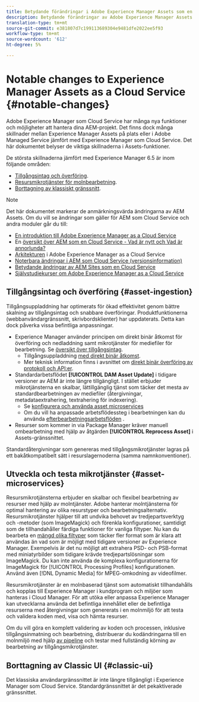 ```yaml
---
title: Betydande förändringar i Adobe Experience Manager Assets som en Cloud Service
description: Betydande förändringar av Adobe Experience Manager Assets i AEM Cloud Service jämfört med Adobe Experience Manager 6.5.
translation-type: tm+mt
source-git-commit: e381807d7c199113689304e9481dfe2022ee5f93
workflow-type: tm+mt
source-wordcount: '612'
ht-degree: 5%

---
```



# Notable changes to Experience Manager Assets as a Cloud Service {#notable-changes}

Adobe Experience Manager som Cloud Service har många nya funktioner och möjligheter att hantera dina AEM-projekt. Det finns dock många skillnader mellan Experience Manager Assets på plats eller i Adobe Managed Service jämfört med Experience Manager som Cloud Service. Det här dokumentet belyser de viktiga skillnaderna i Assets-funktioner.

De största skillnaderna jämfört med Experience Manager 6.5 är inom följande områden:

* [Tillgångsintag och överföring](#asset-ingestion).
* [Resursmikrotjänster för molnbearbetning](#asset-microservices).
* [Borttagning av klassiskt gränssnitt](#classic-ui).

>[!NOTE]
>Det här dokumentet markerar de anmärkningsvärda ändringarna av AEM Assets. Om du vill se ändringar som gäller för AEM som Cloud Service och andra moduler går du till:
>
>* [En introduktion till Adobe Experience Manager as a Cloud Service](/help/overview/introduction.md)
>* En [översikt över AEM som en Cloud Service - Vad är nytt och Vad är annorlunda?](/help/overview/what-is-new-and-different.md)
>* [Arkitekturen](/help/core-concepts/architecture.md) i Adobe Experience Manager as a Cloud Service
>* [Noterbara ändringar i AEM som Cloud Service (versionsinformation)](/help/release-notes/aem-cloud-changes.md)
>* [Betydande ändringar av AEM Sites som en Cloud Service](/help/sites-cloud/sites-cloud-changes.md)
>* [Självstudiekurser om Adobe Experience Manager as a Cloud Service](https://docs.adobe.com/content/help/en/experience-manager-learn/cloud-service/overview.html)


## Tillgångsintag och överföring {#asset-ingestion}

Tillgångsuppladdning har optimerats för ökad effektivitet genom bättre skalning av tillgångsintag och snabbare överföringar. Produktfunktionerna (webbanvändargränssnitt, skrivbordsklienter) har uppdaterats. Detta kan dock påverka vissa befintliga anpassningar.

* Experience Manager använder principen om direkt binär åtkomst för överföring och nedladdning samt mikrotjänster för mediefiler för bearbetning. Se [översikt över tillgångsintag](/help/assets/asset-microservices-overview.md).
   * Tillgångsuppladdning [med direkt binär åtkomst](/help/assets/asset-microservices-overview.md#asset-upload-with-direct-binary-access).
   * Mer teknisk information finns i avsnittet om [direkt binär överföring av protokoll och API:er](/help/assets/developer-reference-material-apis.md#overview-binary-upload).
* Standardarbetsflödet **[!UICONTROL DAM Asset Update]** i tidigare versioner av AEM är inte längre tillgängligt. I stället erbjuder mikrotjänsterna en skalbar, lättillgänglig tjänst som täcker det mesta av standardbearbetningen av mediefiler (återgivningar, metadataextrahering, textrahering för indexering).
   * Se [konfigurera och använda asset microservices](/help/assets/asset-microservices-configure-and-use.md)
   * Om du vill ha anpassade arbetsflödessteg i bearbetningen kan du använda [efterbearbetningsarbetsflöden](/help/assets/asset-microservices-configure-and-use.md#post-processing-workflows) .
* Resurser som kommer in via Package Manager kräver manuell ombearbetning med hjälp av åtgärden **[!UICONTROL Reprocess Asset]** i Assets-gränssnittet.

Standardåtergivningar som genereras med tillgångsmikrotjänster lagras på ett bakåtkompatibelt sätt i resurslagernoderna (samma namnkonventioner).

## Utveckla och testa mikrotjänster {#asset-microservices}

Resursmikrotjänsterna erbjuder en skalbar och flexibel bearbetning av resurser med hjälp av molntjänster. Adobe hanterar molntjänsterna för optimal hantering av olika resurstyper och bearbetningsalternativ. Resursmikrotjänster hjälper till att undvika behovet av tredjepartsverktyg och -metoder (som ImageMagick) och förenkla konfigurationer, samtidigt som de tillhandahåller färdiga funktioner för vanliga filtyper. Nu kan du bearbeta en [mängd olika filtyper](/help/assets/file-format-support.md) som täcker fler format som är klara att användas än vad som är möjligt med tidigare versioner av Experience Manager. Exempelvis är det nu möjligt att extrahera PSD- och PSB-format med miniatyrbilder som tidigare krävde tredjepartslösningar som ImageMagick. Du kan inte använda de komplexa konfigurationerna för ImageMagick för [!UICONTROL Processing Profiles] konfigurationen. Använd även [!DNL Dynamic Media] för MPEG-omkodning av videofilmer.

Resursmikrotjänster är en molnbaserad tjänst som automatiskt tillhandahålls och kopplas till Experience Manager i kundprogram och miljöer som hanteras i Cloud Manager. För att utöka eller anpassa Experience Manager kan utvecklarna använda det befintliga innehållet eller de befintliga resurserna med återgivningar som genererats i en molnmiljö för att testa och validera koden med, visa och hämta resurser.

Om du vill göra en komplett validering av koden och processen, inklusive tillgångsinmatning och bearbetning, distribuerar du kodändringarna till en molnmiljö med hjälp [av pipeline](/help/implementing/cloud-manager/configure-pipeline.md) och testar med fullständig körning av bearbetning av tillgångsmikrotjänster.

## Borttagning av Classic UI {#classic-ui}

Det klassiska användargränssnittet är inte längre tillgängligt i Experience Manager som Cloud Service. Standardgränssnittet är det pekaktiverade gränssnittet.
